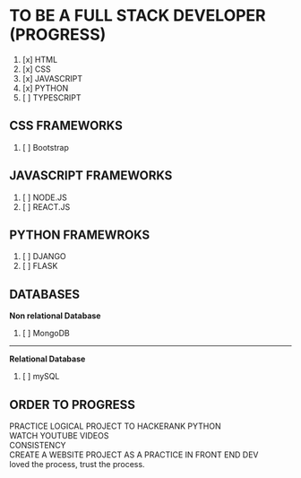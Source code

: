 # TO BE A FULL STACK DEVELOPER (PROGRESS)
1. [x] HTML
2. [x] CSS
4. [x] JAVASCRIPT    
5. [x] PYTHON
6. [ ] TYPESCRIPT
## CSS FRAMEWORKS
1. [ ] Bootstrap 
## JAVASCRIPT FRAMEWORKS
1. [ ] NODE.JS
2. [ ] REACT.JS
## PYTHON FRAMEWROKS
1. [ ] DJANGO
2. [ ] FLASK
## DATABASES
**Non relational Database**
1. [ ] MongoDB
---
**Relational Database** 
1. [ ] mySQL

## ORDER TO PROGRESS
PRACTICE LOGICAL PROJECT TO HACKERANK PYTHON
<br>
WATCH YOUTUBE VIDEOS
<br>
CONSISTENCY
<br>
CREATE A WEBSITE PROJECT AS A PRACTICE IN FRONT END DEV
<br>
loved the process, trust the process.
